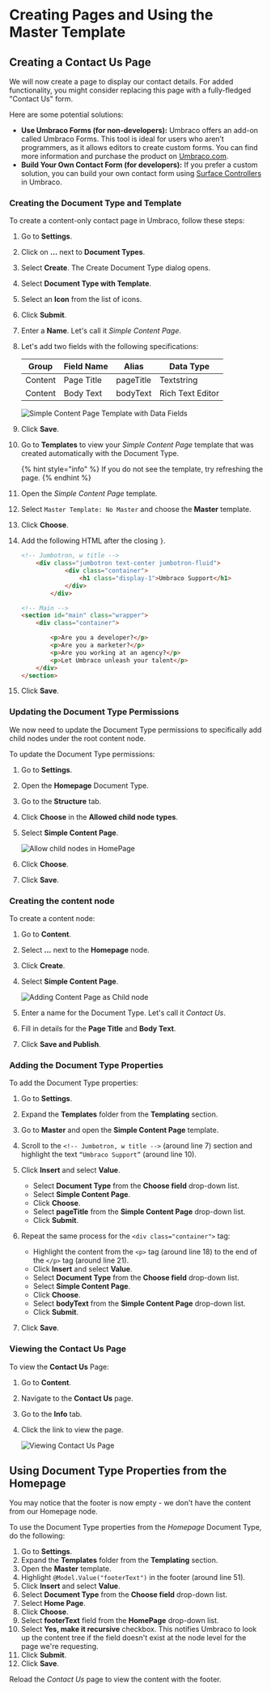 # Creating Pages and Using the Master Template

## Creating a Contact Us Page

We will now create a page to display our contact details. For added functionality, you might consider replacing this page with a fully-fledged "Contact Us" form.

Here are some potential solutions:

* **Use Umbraco Forms (for non-developers):**
    Umbraco offers an add-on called Umbraco Forms. This tool is ideal for users who aren’t programmers, as it allows editors to create custom forms. You can find more information and purchase the product on [Umbraco.com](https://umbraco.com/products/umbraco-forms/).
* **Build Your Own Contact Form (for developers):**
    If you prefer a custom solution, you can build your own contact form using [Surface Controllers](../../fundamentals/code/creating-forms.md) in Umbraco.

### Creating the Document Type and Template

To create a content-only contact page in Umbraco, follow these steps:

1. Go to **Settings**.
2. Click on **...** next to **Document Types**.
3. Select **Create**. The Create Document Type dialog opens.
4. Select **Document Type with Template**.
5. Select an **Icon** from the list of icons.
6. Click **Submit**.
7. Enter a **Name**. Let's call it *Simple Content Page*.
8. Let's add two fields with the following specifications:

    | Group   | Field Name | Alias     | Data Type        |
    | ------- | ---------- | --------- | ---------------- |
    | Content | Page Title | pageTitle | Textstring       |
    | Content | Body Text  | bodyText  | Rich Text Editor |

     ![Simple Content Page Template with Data Fields](images/contact-us-template-with-data-fields.png)
9. Click **Save**.
10. Go to **Templates** to view your *Simple Content Page* template that was created automatically with the Document Type.

    {% hint style="info" %}
    If you do not see the template, try refreshing the page.
    {% endhint %}

11. Open the *Simple Content Page* template.
12. Select `Master Template: No Master` and choose the **Master** template.
13. Click **Choose**.
14. Add the following HTML after the closing `}`.

    ```html
    <!-- Jumbotron, w title -->
        <div class="jumbotron text-center jumbotron-fluid">
                <div class="container">
                    <h1 class="display-1">Umbraco Support</h1>
                </div>
            </div>

    <!-- Main -->
    <section id="main" class="wrapper">
        <div class="container">

            <p>Are you a developer?</p>
            <p>Are you a marketer?</p>
            <p>Are you working at an agency?</p>
            <p>Let Umbraco unleash your talent</p>
        </div>
    </section>        
    ```

16. Click **Save**.

### Updating the Document Type Permissions

We now need to update the Document Type permissions to specifically add child nodes under the root content node.

To update the Document Type permissions:

1. Go to **Settings**.
2. Open the **Homepage** Document Type.
3. Go to the **Structure** tab.
4. Click **Choose** in the **Allowed child node types**.
5. Select **Simple Content Page**.

    ![Allow child nodes in HomePage](images/homepage-allowed-child.png)

6. Click **Choose**.
7. Click **Save**.

### Creating the content node

To create a content node:

1. Go to **Content**.
2. Select **...** next to the **Homepage** node.
3. Click **Create**.
4. Select **Simple Content Page**.

    ![Adding Content Page as Child node](images/adding-child-node-Content.png)
5. Enter a name for the Document Type. Let's call it _Contact Us_.
6. Fill in details for the **Page Title** and **Body Text**.
7. Click **Save and Publish**.

### Adding the Document Type Properties

To add the Document Type properties:

1. Go to **Settings**.
2. Expand the **Templates** folder from the **Templating** section.
3. Go to **Master** and open the **Simple Content Page** template.
4. Scroll to the `<!-- Jumbotron, w title -->` (around line 7) section and highlight the text `“Umbraco Support”` (around line 10).
5. Click **Insert** and select **Value**.

   * Select **Document Type** from the **Choose field** drop-down list.
   * Select **Simple Content Page**.
   * Click **Choose**.
   * Select **pageTitle** from the **Simple Content Page** drop-down list.
   * Click **Submit**.

6. Repeat the same process for the `<div class="container">` tag:
   * Highlight the content from the `<p>` tag (around line 18) to the end of the `</p>` tag (around line 21).
   * Click **Insert** and select **Value**.
   * Select **Document Type** from the **Choose field** drop-down list.
   * Select **Simple Content Page**.
   * Click **Choose**.
   * Select **bodyText** from the **Simple Content Page** drop-down list.
   * Click **Submit**.
7. Click **Save**.

### Viewing the Contact Us Page

To view the **Contact Us** Page:

1. Go to **Content**.
2. Navigate to the **Contact Us** page.
3. Go to the **Info** tab.
4. Click the link to view the page.

     ![Viewing Contact Us Page](images/viewing-contact-us.png)

## Using Document Type Properties from the Homepage

You may notice that the footer is now empty - we don't have the content from our Homepage node.

To use the Document Type properties from the *Homepage* Document Type, do the following:

1. Go to **Settings**.
2. Expand the **Templates** folder from the **Templating** section.
3. Open the **Master** template.
4. Highlight `@Model.Value("footerText")` in the footer (around line 51).
5. Click **Insert** and select **Value**.
6. Select **Document Type** from the **Choose field** drop-down list.
7. Select **Home Page**.
8. Click **Choose**.
9. Select **footerText** field from the **HomePage** drop-down list.
10. Select **Yes, make it recursive** checkbox. This notifies Umbraco to look up the content tree if the field doesn't exist at the node level for the page we're requesting.
11. Click **Submit**.
12. Click **Save**.

Reload the _Contact Us_ page to view the content with the footer.
